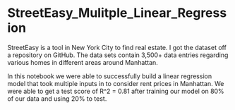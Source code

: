 # StreetEasy_Mulitple_Linear_Regression

StreetEasy is a tool in New York City to find real estate. I got the dataset off a repository on GitHub. The data sets contain 3,500+ data entries regarding various homes in different areas around Manhattan.

In this notebook we were able to successfully build a linear regression model that took multiple inputs in to consider rent prices in Manhattan.  We were able to get a test score of R^2 = 0.81 after training our model on 80% of our data and using 20% to test.
